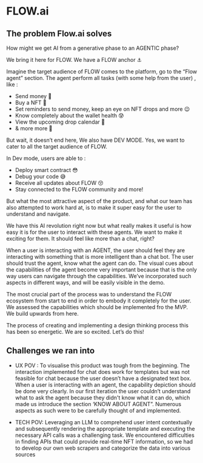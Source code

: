 # FLOW.ai

## The problem Flow.ai solves

How might we get AI from a generative phase to an AGENTIC phase?

We bring it here for FLOW. We have a FLOW anchor ⚓

Imagine the target audience of FLOW comes to the platform, go to the “Flow agent” section. The agent perform all tasks (with some help from the user) , like :

- Send money 🤑
- Buy a NFT 🤩
- Set reminders to send money, keep an eye on NFT drops and more 😉
- Know completely about the wallet health 😰
- View the upcoming drop calendar 🥳
- & more more 🥶

But wait, it doesn’t end here, We also have DEV MODE. Yes, we want to cater to all the target audience of FLOW.

In Dev mode, users are able to :

- Deploy smart contract 😳
- Debug your code 😅
- Receive all updates about FLOW 😚
- Stay connected to the FLOW community and more!

But what the most attractive aspect of the product, and what our team has also attempted to work hard at, is to make it super easy for the user to understand and navigate.

We have this AI revolution right now but what really makes it useful is how easy it is for the user to interact with these agents. We want to make it exciting for them. It should feel like more than a chat, right?

When a user is interacting with an AGENT, the user should feel they are interacting with something that is more intelligent than a chat bot. The user should trust the agent, know what the agent can do. The visual cues about the capabilities of the agent become very important because that is the only way users can navigate through the capabilities. We’ve incorporated such aspects in different ways, and will be easily visible in the demo.

The most crucial part of the process was to understand the FLOW ecosystem from start to end in order to embody it completely for the user. We assessed the capabilities which should be implemented fro the MVP. We build upwards from here.

The process of creating and implementing a design thinking process this has been so energetic.
We are so excited. Let’s do this!

## Challenges we ran into

- UX POV : To visualise this product was tough from the beginning. The interaction implemented for chat does work for templates but was not feasible for chat because the user doesn’t have a designated text box. When a user is interacting with an agent, the capability depiction should be done very clearly. In our first iteration the user couldn’t understand what to ask the agent because they didn't know what it can do, which made us introduce the section ‘KNOW ABOUT AGENT”. Numerous aspects as such were to be carefully thought of and implemented.

- TECH POV: Leveraging an LLM to comprehend user intent contextually and subsequently rendering the appropriate template and executing the necessary API calls was a challenging task. We encountered difficulties in finding APIs that could provide real-time NFT information, so we had to develop our own web scrapers and categorize the data into various sources
